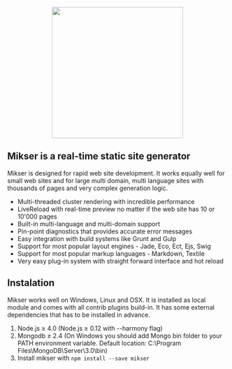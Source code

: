<p align="center"><a href="http://mikser.io" target="_blank"><img width="300" src="http://almero.pro/mikser.svg"></a></p>

## Mikser is a real-time static site generator
Mikser is designed for rapid web site development. It works equally well for small web sites and for large multi domain, multi language sites with thousands of pages and very complex generation logic. 

- Multi-threaded cluster rendering with incredible performance
- LiveReload with real-time preview no matter if the web site has 10 or 10'000 pages
- Built-in multi-language and multi-domain support
- Pin-point diagnostics that provides accurate error messages
- Easy integration with build systems like Grunt and Gulp
- Support for most popular layout engines - Jade, Eco, Ect, Ejs, Swig
- Support for most popular markup languages - Markdown, Textile
- Very easy plug-in system with straight forward interface and hot reload

## Instalation
Mikser works well on Windows, Linux and OSX. It is installed as local module and comes with all contrib plugins build-in. It has some external dependencies that has to be installed in advance.

1. Node.js &ge; 4.0 (Node.js &ge; 0.12 with --harmony flag)
2. Mongodb &ge; 2.4 (On Windows you should add Mongo bin folder to your PATH environment variable. Default location: C:\Program Files\MongoDB\Server\3.0\bin)
3. Install mikser with `npm install --save mikser`
